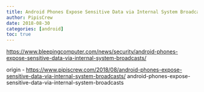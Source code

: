 ```yaml
---
title: Android Phones Expose Sensitive Data via Internal System Broadcasts
author: PipisCrew
date: 2018-08-30
categories: [android]
toc: true
---
```


https://www.bleepingcomputer.com/news/security/android-phones-expose-sensitive-data-via-internal-system-broadcasts/

origin - https://www.pipiscrew.com/2018/08/android-phones-expose-sensitive-data-via-internal-system-broadcasts/ android-phones-expose-sensitive-data-via-internal-system-broadcasts